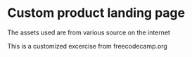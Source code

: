 # Custom product landing page

The assets used are from various source on the internet

This is a customized excercise from freecodecamp.org
